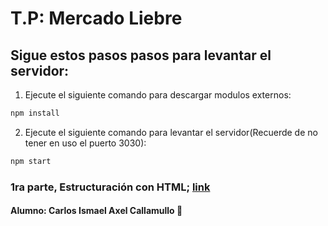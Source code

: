 # T.P: Mercado Liebre
## Sigue estos pasos pasos para levantar el servidor:

1. Ejecute el siguiente comando para descargar modulos externos:
```bash
npm install
```
2. Ejecute el siguiente comando para levantar el servidor(Recuerde de no tener en uso el puerto 3030):
```bash
npm start
```
### 1ra parte, Estructuración con HTML; [link](https://github.com/IsmaelAxel/mercado_liebre/tree/estructuraci%C3%B3n_html)
#### Alumno: Carlos Ismael Axel Callamullo 🤖